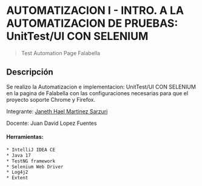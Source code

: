 # AUTOMATIZACION I - INTRO. A LA AUTOMATIZACION DE PRUEBAS: UnitTest/UI CON SELENIUM

> Test Automation Page Falabella


## Descripción

Se realizo la Automatizacion e implementacion: UnitTest/UI CON SELENIUM en la pagina de Falabella con las configuraciones necesarias para que el proyecto soporte Chrome y Firefox.

Integrante: [Janeth Hael Martinez Sarzuri](https://www.linkedin.com/in/janethmartinezs/)


Docente: Juan David Lopez Fuentes



#### Herramientas:
```sh
* IntelliJ IDEA CE
* Java 17
* TestNG framework
* Selenium Web Driver
* Log4j2
* Extent
```



